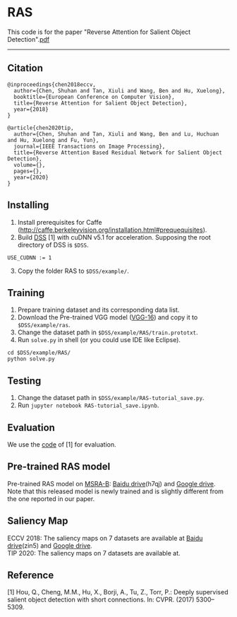 # RAS
This code is for the paper "Reverse Attention for Salient Object Detection".[pdf](https://arxiv.org/pdf/1807.09940.pdf)

---

Citation
---
```
@inproceedings{chen2018eccv, 
  author={Chen, Shuhan and Tan, Xiuli and Wang, Ben and Hu, Xuelong}, 
  booktitle={European Conference on Computer Vision}, 
  title={Reverse Attention for Salient Object Detection}, 
  year={2018}
} 
```
```
@article{chen2020tip, 
  author={Chen, Shuhan and Tan, Xiuli and Wang, Ben and Lu, Huchuan and Hu, Xuelong and Fu, Yun}, 
  journal={IEEE Transactions on Image Processing}, 
  title={Reverse Attention Based Residual Network for Salient Object Detection},
  volume={},  
  pages={},
  year={2020}
} 
```

Installing
---
1. Install prerequisites for Caffe (http://caffe.berkeleyvision.org/installation.html#prequequisites).<br>
2. Build [DSS](https://github.com/Andrew-Qibin/caffe_dss) [1] with cuDNN v5.1 for acceleration. Supposing the root directory of DSS is ``$DSS``.<br>
```
USE_CUDNN := 1
```
3. Copy the folder RAS to ``$DSS/example/``.<br>

Training
---
1. Prepare training dataset and its corresponding data list.<br>
2. Download the Pre-trained VGG model ([VGG-16](http://vcl.ucsd.edu/hed/5stage-vgg.caffemodel)) and copy it to ``$DSS/example/ras``.<br>
3. Change the dataset path in ``$DSS/example/RAS/train.prototxt``.<br>
4. Run ``solve.py`` in shell (or you could use IDE like Eclipse).<br>

```
cd $DSS/example/RAS/
python solve.py
```

Testing
---
1. Change the dataset path in ``$DSS/example/RAS-tutorial_save.py``.<br>
2. Run ``jupyter notebook RAS-tutorial_save.ipynb``.<br>

Evaluation
---
We use the [code](https://github.com/MingMingCheng/CmCode/tree/master/CmLib/Illustration) of [1] for evaluation.

Pre-trained RAS model 
---
Pre-trained RAS model on [MSRA-B](https://people.cs.umass.edu/~hzjiang/drfi/index.html): [Baidu drive](https://pan.baidu.com/s/1aM2VYUioCpsReOQ-42POoA)(h7qj) and [Google drive](https://drive.google.com/open?id=1vDHzr0O7qcQcx0qkzz0iSe5qTPn8h6J0).<br>
Note that this released model is newly trained and is slightly different from the one reported in our paper.

Saliency Map
---
ECCV 2018: The saliency maps on 7 datasets are available at [Baidu drive](https://pan.baidu.com/s/1fG-LO48CwZOeFIqH2Xvc2Q)(zin5) and [Google drive](https://drive.google.com/open?id=1OTgOYlZoTOFOIHwxEDBYkZbAS7L3UKcP).<br>
TIP 2020: The saliency maps on 7 datasets are available at.<br>

Reference
---
[1] Hou, Q., Cheng, M.M., Hu, X., Borji, A., Tu, Z., Torr, P.: Deeply supervised
salient object detection with short connections. In: CVPR. (2017) 5300–5309.
